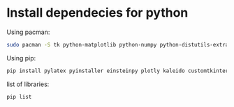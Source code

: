 # Install dependecies for python


Using pacman: 
```sh
sudo pacman -S tk python-matplotlib python-numpy python-distutils-extra python-sympy python-pandas python-pillow python-scikit-learn python-scipy python-pyfiglet python-tabulate python-openpyxl
```

Using pip:
```sh
pip install pylatex pyinstaller einsteinpy plotly kaleido customtkinter 
```

list of libraries:
```sh
pip list
```

